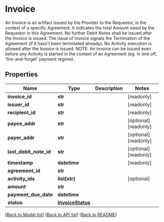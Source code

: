 # Invoice

An Invoice is an artifact issued by the Provider to the Requestor, in the context of a specific Agreement. It indicates the total Amount owed by the Requestor in this Agreement. No further Debit Notes shall be issued after the Invoice is issued. The issue of Invoice signals the Termination of the Agreement (if it hasn't been terminated already). No Activity execution is allowed after the Invoice is issued.  NOTE: An invoice can be issued even before any Activity is started in the context of an Agreement (eg. in one off, 'fire-and-forget' payment regime). 
## Properties
Name | Type | Description | Notes
------------ | ------------- | ------------- | -------------
**invoice_id** | **str** |  | [readonly] 
**issuer_id** | **str** |  | [readonly] 
**recipient_id** | **str** |  | [readonly] 
**payee_addr** | **str** |  | [optional] [readonly] 
**payer_addr** | **str** |  | [optional] [readonly] 
**last_debit_note_id** | **str** |  | [optional] [readonly] 
**timestamp** | **datetime** |  | [readonly] 
**agreement_id** | **str** |  | 
**activity_ids** | **list[str]** |  | [optional] 
**amount** | **str** |  | 
**payment_due_date** | **datetime** |  | 
**status** | [**InvoiceStatus**](InvoiceStatus.md) |  | 

[[Back to Model list]](../README.md#documentation-for-models) [[Back to API list]](../README.md#documentation-for-api-endpoints) [[Back to README]](../README.md)


